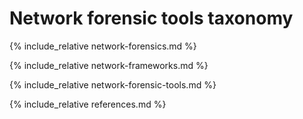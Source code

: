 # Network forensic tools taxonomy

{% include_relative network-forensics.md %}

{% include_relative network-frameworks.md %}

{% include_relative network-forensic-tools.md %}

{% include_relative references.md %}